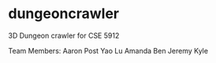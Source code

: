 # dungeoncrawler
3D Dungeon crawler for CSE 5912

Team Members:
Aaron Post
Yao Lu
Amanda
Ben
Jeremy
Kyle
